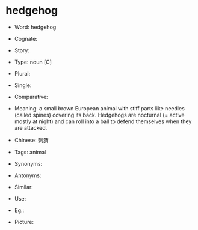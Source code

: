# hedgehog

- Word: hedgehog
- Cognate: 
- Story: 

- Type: noun [C]
- Plural: 
- Single: 
- Comparative: 
- Meaning: a small brown European animal with stiff parts like needles (called spines) covering its back. Hedgehogs are nocturnal (= active mostly at night) and can roll into a ball to defend themselves when they are attacked.
- Chinese: 刺猬
- Tags: animal
- Synonyms: 
- Antonyms: 
- Similar: 
- Use: 
- Eg.: 
- Picture: 

